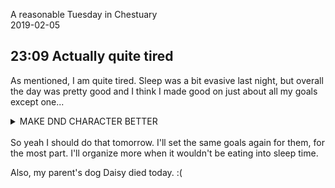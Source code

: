 A reasonable Tuesday in Chestuary  
2019-02-05

## 23:09 Actually quite tired
As mentioned, I am quite tired. Sleep was a bit evasive last night, but overall the day was pretty good and I think I made good on just about all my goals except one...

<details>
<summary>MAKE DND CHARACTER BETTER</summary>

<table>
<thead>
</thead>
<tbody>
<tr>
  <th>🙇👨‍🍳🥦</th>
  <td><strike>Eat yogurt I made today for breakfast</strike></td>
</tr>
<tr>
  <th>👨‍🍳🥦🦁</th>
  <td><strike>No snacks (except gum)</strike></td>
</tr>
<tr>
  <th>☕🙇</th>
  <td><strike>Drink a full glass of water before lunch</strike></td>
</tr>
<tr>
  <th>🤸🙇</th>
  <td><strike>Stand up until after scrumlord meeting</strike></td>
</tr>
<tr>
  <th>📞⏸💗</th>
  <td><strike>Email parents / Martha travel ideas</strike></td>
</tr>
<tr>
  <th>👂🔧</th>
  <td><strike>Plan week's expectations with Rich</strike></td>
</tr>
<tr>
  <th>👂🔧💗</th>
  <td><strike>Make a plan to become a better scrumlord</strike></td>
</tr>
<tr>
  <th>🤸🙇⏸</th>
  <td><strike>Walk to safehouse</strike></td>
</tr>
<tr>
  <th>🧛👂🎫💗</th>
  <td><strong>3 quotes for Jep's bible</strike></td>
</tr>
<tr>
  <th>💬👂🦁</th>
  <td><strike>15 minutes of Spanish</strike></td>
</tr>
<tr>
  <th>🎹👂🦁</th>
  <td><strike>15 minutes of piano</strike></td>
</tr>
<tr>
  <th>📚🗿</th>
  <td><strong>20 </strong><strike>30 minutes of <a href="https://en.wikipedia.org/wiki/Becoming_(book)"><i>Becoming</i></a></strike></td>
</tr>
</tbody>
</table>

</details>
<br />
So yeah I should do that tomorrow. I'll set the same goals again for them, for the most part. I'll organize more when it wouldn't be eating into sleep time.

Also, my parent's dog Daisy died today. :(
